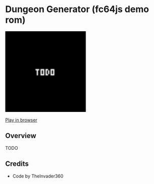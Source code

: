 # Dungeon Generator (fc64js demo rom)

[<img src="https://raw.githubusercontent.com/TheInvader360/fc64js/main/rom/demo/dungeon-generator/docs/demo.gif" width="256"/>](https://theinvader360.github.io/fc64js/rom/demo/dungeon-generator/)

[Play in browser](https://theinvader360.github.io/fc64js/rom/demo/dungeon-generator/)

## Overview

TODO

## Credits

* Code by TheInvader360
